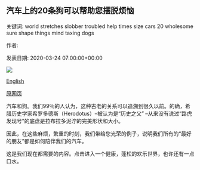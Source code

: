 ## 汽车上的20条狗可以帮助您摆脱烦恼

关键词: world stretches slobber troubled help times size cars 20 wholesome sure shape things mind taxing dogs

作者: 

发表日期: 2020-03-24 07:00:00+00:00

![](https://www.topgear.com/sites/default/files/styles/16x9_1280w/public/news-listicle/image/2020/03/unknown-8.jpg?itok=lwbrRLMQ)

[English](20%20dogs%20in%20cars%20to%20help%20take%20your%20mind%20off%20things.md)

[原网页](https://www.topgear.com/car-news/list/20-dogs-cars-help-take-your-mind-things#1)

汽车和狗。我们99％的人认为，这种古老的关系可以追溯到很久以前。的确，希腊历史学家希罗多德斯（Herodotus）–被认为是“历史之父” –从来没有说过“路虎发现号”的底盘是拉布拉多泥泞的完美形状和大小。

因此，在这些麻烦，繁重的时刻，我们带给您光荣的例子，说明我们所有的“最好的朋友”都是如何陪伴我们的汽车。

这是我们现在都需要的内容。点击进入一个健康，蓬松的欢乐世界，也许还有一点口水。